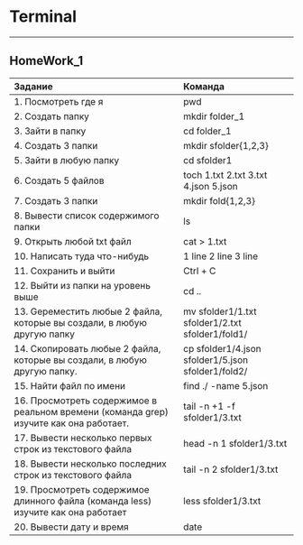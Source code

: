 # Terminal
_____
## HomeWork_1
 
| Задание | Команда |
|:----------|:----------|
| 1. Посмотреть где я    | pwd   | 
| 2. Создать папку   | mkdir folder_1   |
| 3. Зайти в папку    | cd folder_1   |
| 4. Создать 3 папки    | mkdir sfolder{1,2,3}   | 
| 5. Зайти в любую папку   | cd sfolder1   |
| 6. Создать 5 файлов    | toch 1.txt 2.txt 3.txt 4.json 5.json   |
| 7. Создать 3 папки   | mkdir fold{1,2,3}   |
| 8. Вывести список содержимого папки    | ls   |
| 9. Открыть любой txt файл    | cat > 1.txt  |
| 10. Написать туда что-нибудь    | 1 line 2 line 3 line  |
| 11. Сохранить и выйти    | Ctrl + C  |
| 12. Выйти из папки на уровень выше    | cd ..   |
| 13. Gереместить любые 2 файла, которые вы создали, в любую другую папку    | mv sfolder1/1.txt sfolder1/2.txt sfolder1/fold1/   |
| 14. Cкопировать любые 2 файла, которые вы создали, в любую другую папку.   | cp sfolder1/4.json sfolder1/5.json sfolder1/fold2/   |
| 15. Найти файл по имени    | find ./ -name 5.json   |
| 16. Просмотреть содержимое в реальном времени (команда grep) изучите как она работает.    | tail -n +1 -f sfolder1/3.txt | grep -n ""   |
| 17. Вывести несколько первых строк из текстового файла    | head -n 1 sfolder1/3.txt   |
| 18. Вывести несколько последних строк из текстового файла    | tail -n 2 sfolder1/3.txt   |
| 19. Просмотреть содержимое длинного файла (команда less) изучите как она работает    | less sfolder1/3.txt   |
| 20. Вывести дату и время    | date   |
